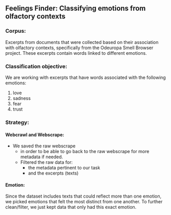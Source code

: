 ## Feelings Finder: Classifying emotions from olfactory contexts

### Corpus:
Excerpts from documents that were collected based on their association with olfactory contexts, specifically from the Odeuropa Smell Browser project. These excerpts contain words linked to different emotions.

### Classification objective:
We are working with excerpts that have words associated with the following emotions:
1. love
2. sadness
3. fear
4. trust

### Strategy:

#### Webcrawl and Webscrape:
- We saved the raw webscrape
    - in order to be able to go back to the raw webscrape for more metadata if needed.
    - Filtered the raw data for:
        - the metadata pertinent to our task
        - and the excerpts (texts)

#### Emotion:
Since the dataset includes texts that could reflect more than one emotion, we picked emotions that felt the most distinct from one another. To further clean/filter, we just kept data that only had this exact emotion.
